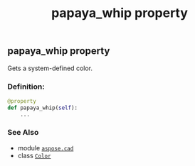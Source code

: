 ﻿---
title: papaya_whip property
second_title: Aspose.CAD for Python via .NET API References
description: 
type: docs
weight: 1280
url: /aspose.cad/color/papaya_whip/
is_root: false
---

## papaya_whip property


Gets a system-defined color.
### Definition:
```python
@property
def papaya_whip(self):
    ...
```

### See Also
* module [`aspose.cad`](../../)
* class [`Color`](/cad/python-net/aspose.cad/color)
